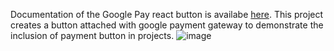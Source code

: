 Documentation of the Google Pay react button is availabe [here](https://www.npmjs.com/package/@google-pay/button-react). 
This project creates a button attached with google payment gateway to demonstrate the inclusion of payment button in projects.
![image](https://user-images.githubusercontent.com/86104829/210640341-cf5ac326-0fea-4c59-bec7-13e2967585d4.png)

